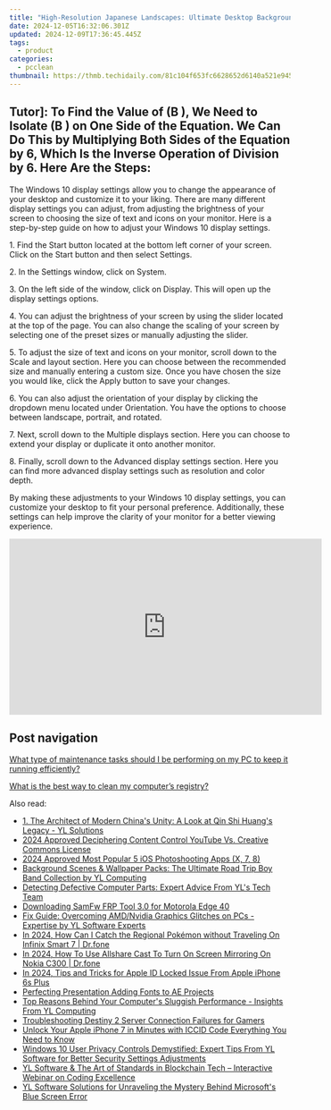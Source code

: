 ```yaml
---
title: "High-Resolution Japanese Landscapes: Ultimate Desktop Background Collection - Powered by YL Computing & YL Software"
date: 2024-12-05T16:32:06.301Z
updated: 2024-12-09T17:36:45.445Z
tags:
  - product
categories:
  - pcclean
thumbnail: https://thmb.techidaily.com/81c104f653fc6628652d6140a521e94570f22aa2499ea9263be6a00f18fb658c.jpg
---
```


## Tutor]: To Find the Value of \(B \), We Need to Isolate \(B \) on One Side of the Equation. We Can Do This by Multiplying Both Sides of the Equation by 6, Which Is the Inverse Operation of Division by 6. Here Are the Steps:

The Windows 10 display settings allow you to change the appearance of your desktop and customize it to your liking. There are many different display settings you can adjust, from adjusting the brightness of your screen to choosing the size of text and icons on your monitor. Here is a step-by-step guide on how to adjust your Windows 10 display settings. 

1\. Find the Start button located at the bottom left corner of your screen. Click on the Start button and then select Settings.

2\. In the Settings window, click on System.

3\. On the left side of the window, click on Display. This will open up the display settings options. 

4\. You can adjust the brightness of your screen by using the slider located at the top of the page. You can also change the scaling of your screen by selecting one of the preset sizes or manually adjusting the slider.

5\. To adjust the size of text and icons on your monitor, scroll down to the Scale and layout section. Here you can choose between the recommended size and manually entering a custom size. Once you have chosen the size you would like, click the Apply button to save your changes.

6\. You can also adjust the orientation of your display by clicking the dropdown menu located under Orientation. You have the options to choose between landscape, portrait, and rotated.

7\. Next, scroll down to the Multiple displays section. Here you can choose to extend your display or duplicate it onto another monitor.

8\. Finally, scroll down to the Advanced display settings section. Here you can find more advanced display settings such as resolution and color depth. 

By making these adjustments to your Windows 10 display settings, you can customize your desktop to fit your personal preference. Additionally, these settings can help improve the clarity of your monitor for a better viewing experience.

<!-- affiliate ads begin -->
<iframe width="560" height="315" src="https://www.youtube.com/embed/vEYkX2NJgZw?si=IaHqlqJcYipwUOht" title="YouTube video player" frameborder="0" allow="accelerometer; autoplay; clipboard-write; encrypted-media; gyroscope; picture-in-picture; web-share" referrerpolicy="strict-origin-when-cross-origin" allowfullscreen></iframe>
<!-- affiliate ads end -->

## Post navigation

[What type of maintenance tasks should I be performing on my PC to keep it running efficiently?](https://tools.techidaily.com/pcclean/products/)

[What is the best way to clean my computer’s registry?](https://tools.techidaily.com/pcclean/products/)

<ins class="adsbygoogle"
     style="display:block"
     data-ad-format="autorelaxed"
     data-ad-client="ca-pub-7571918770474297"
     data-ad-slot="1223367746"></ins>

<ins class="adsbygoogle"
     style="display:block"
     data-ad-client="ca-pub-7571918770474297"
     data-ad-slot="8358498916"
     data-ad-format="auto"
     data-full-width-responsive="true"></ins>

<span class="atpl-alsoreadstyle">Also read:</span>
<div><ul>
<li><a href="https://discover-best.techidaily.com/1-the-architect-of-modern-chinas-unity-a-look-at-qin-shi-huangs-legacy-yl-solutions/"><u>1. The Architect of Modern China's Unity: A Look at Qin Shi Huang's Legacy - YL Solutions</u></a></li>
<li><a href="https://youtube-videos.techidaily.com/2024-approved-deciphering-content-control-youtube-vs-creative-commons-license/"><u>2024 Approved Deciphering Content Control YouTube Vs. Creative Commons License</u></a></li>
<li><a href="https://fox-hovers.techidaily.com/2024-approved-most-popular-5-ios-photoshooting-apps-x-7-8/"><u>2024 Approved Most Popular 5 iOS Photoshooting Apps (X, 7, 8)</u></a></li>
<li><a href="https://discover-best.techidaily.com/background-scenes-and-wallpaper-packs-the-ultimate-road-trip-boy-band-collection-by-yl-computing/"><u>Background Scenes & Wallpaper Packs: The Ultimate Road Trip Boy Band Collection by YL Computing</u></a></li>
<li><a href="https://discover-best.techidaily.com/detecting-defective-computer-parts-expert-advice-from-yls-tech-team/"><u>Detecting Defective Computer Parts: Expert Advice From YL's Tech Team</u></a></li>
<li><a href="https://android-unlock.techidaily.com/downloading-samfw-frp-tool-30-for-motorola-edge-40-by-drfone-android/"><u>Downloading SamFw FRP Tool 3.0 for Motorola Edge 40</u></a></li>
<li><a href="https://discover-best.techidaily.com/fix-guide-overcoming-amdnvidia-graphics-glitches-on-pcs-expertise-by-yl-software-experts/"><u>Fix Guide: Overcoming AMD/Nvidia Graphics Glitches on PCs - Expertise by YL Software Experts</u></a></li>
<li><a href="https://android-pokemon-go.techidaily.com/in-2024-how-can-i-catch-the-regional-pokemon-without-traveling-on-infinix-smart-7-drfone-by-drfone-virtual-android/"><u>In 2024, How Can I Catch the Regional Pokémon without Traveling On Infinix Smart 7 | Dr.fone</u></a></li>
<li><a href="https://screen-mirror.techidaily.com/in-2024-how-to-use-allshare-cast-to-turn-on-screen-mirroring-on-nokia-c300-drfone-by-drfone-android/"><u>In 2024, How To Use Allshare Cast To Turn On Screen Mirroring On Nokia C300 | Dr.fone</u></a></li>
<li><a href="https://apple-account.techidaily.com/in-2024-tips-and-tricks-for-apple-id-locked-issue-from-apple-iphone-6s-plus-by-drfone-ios/"><u>In 2024, Tips and Tricks for Apple ID Locked Issue From Apple iPhone 6s Plus</u></a></li>
<li><a href="https://article-posts.techidaily.com/perfecting-presentation-adding-fonts-to-ae-projects/"><u>Perfecting Presentation Adding Fonts to AE Projects</u></a></li>
<li><a href="https://discover-best.techidaily.com/top-reasons-behind-your-computers-sluggish-performance-insights-from-yl-computing/"><u>Top Reasons Behind Your Computer's Sluggish Performance - Insights From YL Computing</u></a></li>
<li><a href="https://win-howtos.techidaily.com/troubleshooting-destiny-2-server-connection-failures-for-gamers/"><u>Troubleshooting Destiny 2 Server Connection Failures for Gamers</u></a></li>
<li><a href="https://sim-unlock.techidaily.com/unlock-your-apple-iphone-7-in-minutes-with-iccid-code-everything-you-need-to-know-by-drfone-ios/"><u>Unlock Your Apple iPhone 7 in Minutes with ICCID Code Everything You Need to Know</u></a></li>
<li><a href="https://discover-best.techidaily.com/windows-10-user-privacy-controls-demystified-expert-tips-from-yl-software-for-better-security-settings-adjustments/"><u>Windows 10 User Privacy Controls Demystified: Expert Tips From YL Software for Better Security Settings Adjustments</u></a></li>
<li><a href="https://discover-best.techidaily.com/yl-software-and-the-art-of-standards-in-blockchain-tech-interactive-webinar-on-coding-excellence/"><u>YL Software & The Art of Standards in Blockchain Tech – Interactive Webinar on Coding Excellence</u></a></li>
<li><a href="https://discover-best.techidaily.com/yl-software-solutions-for-unraveling-the-mystery-behind-microsofts-blue-screen-error/"><u>YL Software Solutions for Unraveling the Mystery Behind Microsoft's Blue Screen Error</u></a></li>
</ul></div>

